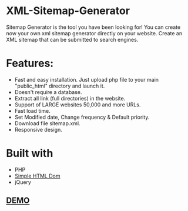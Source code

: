 # XML-Sitemap-Generator
Sitemap Generator is the tool you have been looking for! You can create now your own xml sitemap generator directly on your website. Create an XML sitemap that can be submitted to search engines.

# Features:
- Fast and easy installation. Just upload php file to your main "public_html" directory and launch it.
- Doesn't require a database.
- Extract all link (full directories) in the website.
- Support of LARGE websites 50,000 and more URLs.
- Fast load time.
- Set Modified date, Change frequency & Default priority.
- Download file sitemap.xml.
- Responsive design.

# Built with
- PHP
- <a href="http://simplehtmldom.sourceforge.net/">Simple HTML Dom</a>
- jQuery

<h2><a href="http://bachors.com/sitemap-generator/">DEMO</a></h2>
